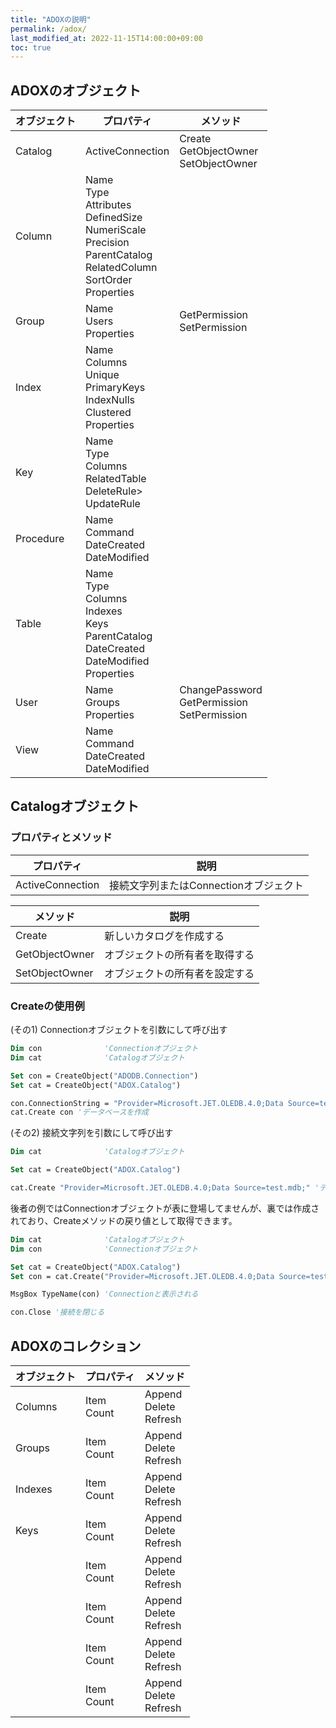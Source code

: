 ```yaml
---
title: "ADOXの説明"
permalink: /adox/
last_modified_at: 2022-11-15T14:00:00+09:00
toc: true
---
```


## ADOXのオブジェクト

|オブジェクト|プロパティ|メソッド|
|---|---|---|
|Catalog|ActiveConnection|Create<br/>GetObjectOwner<br/>SetObjectOwner|
|Column|Name<br/>Type<br/>Attributes<br/>DefinedSize<br/>NumeriScale<br/>Precision<br/>ParentCatalog<br/>RelatedColumn<br/>SortOrder<br/>Properties||
|Group|Name<br/>Users<br/>Properties|GetPermission<br/>SetPermission|
|Index|Name<br/>Columns<br/>Unique<br/>PrimaryKeys<br/>IndexNulls<br/>Clustered<br/>Properties||
|Key|Name<br/>Type<br/>Columns<br/>RelatedTable<br/>DeleteRule><br/>UpdateRule||
|Procedure|Name<br/>Command<br/>DateCreated<br/>DateModified||
|Table|Name<br/>Type<br/>Columns<br/>Indexes<br/>Keys<br/>ParentCatalog<br/>DateCreated<br/>DateModified<br/>Properties||
|User|Name<br/>Groups<br/>Properties|ChangePassword<br/>GetPermission<br/>SetPermission|
|View|Name<br/>Command<br/>DateCreated<br/>DateModified||

## Catalogオブジェクト

### プロパティとメソッド

|プロパティ|説明|
|---|---|
|ActiveConnection|接続文字列またはConnectionオブジェクト|

|メソッド|説明|
|---|---|
|Create|新しいカタログを作成する|
|GetObjectOwner|オブジェクトの所有者を取得する|
|SetObjectOwner|オブジェクトの所有者を設定する|

### Createの使用例

(その1) Connectionオブジェクトを引数にして呼び出す

```vb
Dim con              'Connectionオブジェクト
Dim cat              'Catalogオブジェクト

Set con = CreateObject("ADODB.Connection")
Set cat = CreateObject("ADOX.Catalog")

con.ConnectionString = "Provider=Microsoft.JET.OLEDB.4.0;Data Source=test.mdb;"
cat.Create con 'データベースを作成

```

(その2) 接続文字列を引数にして呼び出す

```vb
Dim cat              'Catalogオブジェクト

Set cat = CreateObject("ADOX.Catalog")

cat.Create "Provider=Microsoft.JET.OLEDB.4.0;Data Source=test.mdb;" 'データベースを作成

```

後者の例ではConnectionオブジェクトが表に登場してませんが、裏では作成されており、Createメソッドの戻り値として取得できます。

```vb
Dim cat              'Catalogオブジェクト
Dim con              'Connectionオブジェクト

Set cat = CreateObject("ADOX.Catalog")
Set con = cat.Create("Provider=Microsoft.JET.OLEDB.4.0;Data Source=test.mdb;") 'データベースを作成

MsgBox TypeName(con) 'Connectionと表示される

con.Close '接続を閉じる

```

## ADOXのコレクション

|オブジェクト|プロパティ|メソッド|
|---|---|---|
|Columns|Item<br/>Count|Append<br/>Delete<br/>Refresh|
|Groups|Item<br/>Count|Append<br/>Delete<br/>Refresh|
|Indexes|Item<br/>Count|Append<br/>Delete<br/>Refresh|
|Keys|Item<br/>Count|Append<br/>Delete<br/>Refresh|
||Item<br/>Count|Append<br/>Delete<br/>Refresh|
||Item<br/>Count|Append<br/>Delete<br/>Refresh|
||Item<br/>Count|Append<br/>Delete<br/>Refresh|
||Item<br/>Count|Append<br/>Delete<br/>Refresh|
